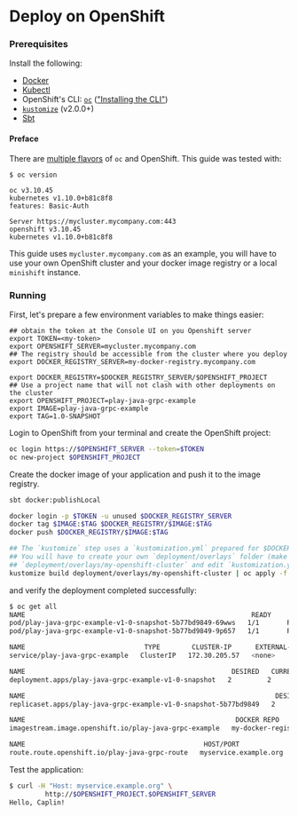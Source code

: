 # Deploy on OpenShift

### Prerequisites

Install the following:

* [Docker](https://docs.docker.com/install/)
* [Kubectl](https://kubernetes.io/docs/tasks/tools/install-kubectl/)
* OpenShift's CLI: [`oc`](https://docs.openshift.com/container-platform/3.10/cli_reference/get_started_cli.html#installing-the-cli) (["Installing the CLI"](https://docs.openshift.com/container-platform/3.10/cli_reference/get_started_cli.html#installing-the-cli))
* [`kustomize`](https://github.com/kubernetes-sigs/kustomize) (v2.0.0+)
* [Sbt](https://www.scala-sbt.org/)


#### Preface

There are [multiple flavors](https://www.openshift.com/products?extIdCarryOver=true&sc_cid=701f2000001OH7iAAG) of `oc` and OpenShift. This guide was tested with:

```
$ oc version

oc v3.10.45
kubernetes v1.10.0+b81c8f8
features: Basic-Auth

Server https://mycluster.mycompany.com:443
openshift v3.10.45
kubernetes v1.10.0+b81c8f8
```

This guide uses `mycluster.mycompany.com` as an example, you will have to use your own OpenShift cluster and your
docker image registry or a local `minishift` instance.

### Running
First, let's prepare a few environment variables to make things easier:

```
## obtain the token at the Console UI on you Openshift server
export TOKEN=<my-token>
export OPENSHIFT_SERVER=mycluster.mycompany.com
## The registry should be accessible from the cluster where you deploy
export DOCKER_REGISTRY_SERVER=my-docker-registry.mycompany.com

export DOCKER_REGISTRY=$DOCKER_REGISTRY_SERVER/$OPENSHIFT_PROJECT
## Use a project name that will not clash with other deployments on the cluster
export OPENSHIFT_PROJECT=play-java-grpc-example
export IMAGE=play-java-grpc-example
export TAG=1.0-SNAPSHOT
```

Login to OpenShift from your terminal and create the OpenShift project:

```bash
oc login https://$OPENSHIFT_SERVER --token=$TOKEN
oc new-project $OPENSHIFT_PROJECT
```

Create the docker image of your application and push it to the image registry.

```bash
sbt docker:publishLocal

docker login -p $TOKEN -u unused $DOCKER_REGISTRY_SERVER
docker tag $IMAGE:$TAG $DOCKER_REGISTRY/$IMAGE:$TAG
docker push $DOCKER_REGISTRY/$IMAGE:$TAG

## The `kustomize` step uses a `kustomization.yml` prepared for $DOCKER_REGISTRY/$IMAGE:$TAG.
## You will have to create your own `deployment/overlays` folder (make a copy of
## `deployment/overlays/my-openshift-cluster` and edit `kustomization.yml`).
kustomize build deployment/overlays/my-openshift-cluster | oc apply -f -
```

and verify the deployment completed successfully:

```bash
$ oc get all 
NAME                                                         READY     STATUS    RESTARTS   AGE
pod/play-java-grpc-example-v1-0-snapshot-5b77bd9849-69wws   1/1       Running   0          16h
pod/play-java-grpc-example-v1-0-snapshot-5b77bd9849-9p657   1/1       Running   0          16h

NAME                              TYPE        CLUSTER-IP      EXTERNAL-IP   PORT(S)             AGE
service/play-java-grpc-example   ClusterIP   172.30.205.57   <none>        9000/TCP,9443/TCP   17h

NAME                                                    DESIRED   CURRENT   UP-TO-DATE   AVAILABLE   AGE
deployment.apps/play-java-grpc-example-v1-0-snapshot   2         2         2            2           17h

NAME                                                               DESIRED   CURRENT   READY     AGE
replicaset.apps/play-java-grpc-example-v1-0-snapshot-5b77bd9849   2         2         2         16h

NAME                                                     DOCKER REPO                                                                                         TAGS           UPDATED
imagestream.image.openshift.io/play-java-grpc-example   my-docker-registry.mycompany.com/play-java-grpc-example/play-java-grpc-example   1.0-SNAPSHOT   17 hours ago

NAME                                             HOST/PORT               PATH      SERVICES                  PORT      TERMINATION   WILDCARD
route.route.openshift.io/play-java-grpc-route   myservice.example.org             play-java-grpc-example   http                    None
```

Test the application:

```bash
$ curl -H "Host: myservice.example.org" \
         http://$OPENSHIFT_PROJECT.$OPENSHIFT_SERVER
Hello, Caplin!
```

